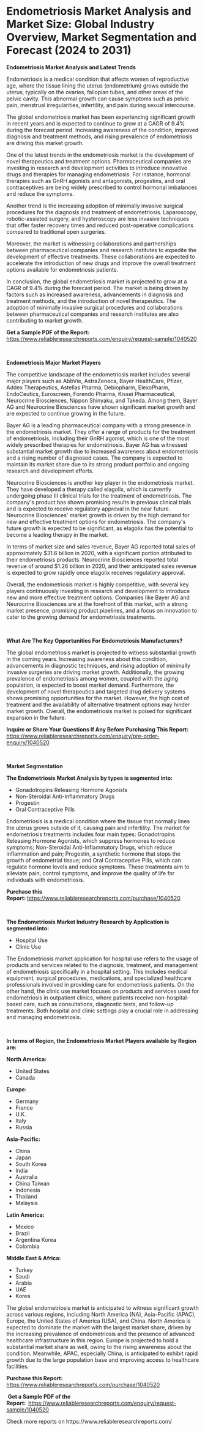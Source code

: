 <p><h1>Endometriosis Market Analysis and Market Size: Global Industry Overview, Market Segmentation and Forecast (2024 to 2031)</h1></p><p><strong>Endometriosis Market Analysis and Latest Trends</strong></p>
<p><p>Endometriosis is a medical condition that affects women of reproductive age, where the tissue lining the uterus (endometrium) grows outside the uterus, typically on the ovaries, fallopian tubes, and other areas of the pelvic cavity. This abnormal growth can cause symptoms such as pelvic pain, menstrual irregularities, infertility, and pain during sexual intercourse.</p><p>The global endometriosis market has been experiencing significant growth in recent years and is expected to continue to grow at a CAGR of 9.4% during the forecast period. Increasing awareness of the condition, improved diagnosis and treatment methods, and rising prevalence of endometriosis are driving this market growth.</p><p>One of the latest trends in the endometriosis market is the development of novel therapeutics and treatment options. Pharmaceutical companies are investing in research and development activities to introduce innovative drugs and therapies for managing endometriosis. For instance, hormonal therapies such as GnRH agonists and antagonists, progestins, and oral contraceptives are being widely prescribed to control hormonal imbalances and reduce the symptoms.</p><p>Another trend is the increasing adoption of minimally invasive surgical procedures for the diagnosis and treatment of endometriosis. Laparoscopy, robotic-assisted surgery, and hysteroscopy are less invasive techniques that offer faster recovery times and reduced post-operative complications compared to traditional open surgeries.</p><p>Moreover, the market is witnessing collaborations and partnerships between pharmaceutical companies and research institutes to expedite the development of effective treatments. These collaborations are expected to accelerate the introduction of new drugs and improve the overall treatment options available for endometriosis patients.</p><p>In conclusion, the global endometriosis market is projected to grow at a CAGR of 9.4% during the forecast period. The market is being driven by factors such as increased awareness, advancements in diagnosis and treatment methods, and the introduction of novel therapeutics. The adoption of minimally invasive surgical procedures and collaborations between pharmaceutical companies and research institutes are also contributing to market growth.</p></p>
<p><strong>Get a Sample PDF of the Report:&nbsp;</strong> <a href="https://www.reliableresearchreports.com/enquiry/request-sample/1040520">https://www.reliableresearchreports.com/enquiry/request-sample/1040520</a></p>
<p>&nbsp;</p>
<p><strong>Endometriosis Major Market Players</strong></p>
<p><p>The competitive landscape of the endometriosis market includes several major players such as AbbVie, AstraZeneca, Bayer HealthCare, Pfizer, Addex Therapeutics, Astellas Pharma, Debiopharm, ElexoPharm, EndoCeutics, Euroscreen, Forendo Pharma, Kissei Pharmaceutical, Neurocrine Biosciences, Nippon Shinyaku, and Takeda. Among them, Bayer AG and Neurocrine Biosciences have shown significant market growth and are expected to continue growing in the future.</p><p>Bayer AG is a leading pharmaceutical company with a strong presence in the endometriosis market. They offer a range of products for the treatment of endometriosis, including their GnRH agonist, which is one of the most widely prescribed therapies for endometriosis. Bayer AG has witnessed substantial market growth due to increased awareness about endometriosis and a rising number of diagnosed cases. The company is expected to maintain its market share due to its strong product portfolio and ongoing research and development efforts.</p><p>Neurocrine Biosciences is another key player in the endometriosis market. They have developed a therapy called elagolix, which is currently undergoing phase III clinical trials for the treatment of endometriosis. The company's product has shown promising results in previous clinical trials and is expected to receive regulatory approval in the near future. Neurocrine Biosciences' market growth is driven by the high demand for new and effective treatment options for endometriosis. The company's future growth is expected to be significant, as elagolix has the potential to become a leading therapy in the market.</p><p>In terms of market size and sales revenue, Bayer AG reported total sales of approximately $31.6 billion in 2020, with a significant portion attributed to their endometriosis products. Neurocrine Biosciences reported total revenue of around $1.26 billion in 2020, and their anticipated sales revenue is expected to grow rapidly once elagolix receives regulatory approval.</p><p>Overall, the endometriosis market is highly competitive, with several key players continuously investing in research and development to introduce new and more effective treatment options. Companies like Bayer AG and Neurocrine Biosciences are at the forefront of this market, with a strong market presence, promising product pipelines, and a focus on innovation to cater to the growing demand for endometriosis treatments.</p></p>
<p>&nbsp;</p>
<p><strong>What Are The Key Opportunities For Endometriosis Manufacturers?</strong></p>
<p><p>The global endometriosis market is projected to witness substantial growth in the coming years. Increasing awareness about this condition, advancements in diagnostic techniques, and rising adoption of minimally invasive surgeries are driving market growth. Additionally, the growing prevalence of endometriosis among women, coupled with the aging population, is expected to boost market demand. Furthermore, the development of novel therapeutics and targeted drug delivery systems shows promising opportunities for the market. However, the high cost of treatment and the availability of alternative treatment options may hinder market growth. Overall, the endometriosis market is poised for significant expansion in the future.</p></p>
<p><strong>Inquire or Share Your Questions If Any Before Purchasing This Report:</strong> <a href="https://www.reliableresearchreports.com/enquiry/pre-order-enquiry/1040520">https://www.reliableresearchreports.com/enquiry/pre-order-enquiry/1040520</a></p>
<p>&nbsp;</p>
<p><strong>Market Segmentation</strong></p>
<p><strong>The Endometriosis Market Analysis by types is segmented into:</strong></p>
<p><ul><li>Gonadotropins Releasing Hormone Agonists</li><li>Non-Steroidal Anti-Inflammatory Drugs</li><li>Progestin</li><li>Oral Contraceptive Pills</li></ul></p>
<p><p>Endometriosis is a medical condition where the tissue that normally lines the uterus grows outside of it, causing pain and infertility. The market for endometriosis treatments includes four main types: Gonadotropins Releasing Hormone Agonists, which suppress hormones to reduce symptoms; Non-Steroidal Anti-Inflammatory Drugs, which reduce inflammation and pain; Progestin, a synthetic hormone that stops the growth of endometrial tissue; and Oral Contraceptive Pills, which can regulate hormone levels and reduce symptoms. These treatments aim to alleviate pain, control symptoms, and improve the quality of life for individuals with endometriosis.</p></p>
<p><strong>Purchase this Report:&nbsp;</strong><a href="https://www.reliableresearchreports.com/purchase/1040520">https://www.reliableresearchreports.com/purchase/1040520</a></p>
<p>&nbsp;</p>
<p><strong>The Endometriosis Market Industry Research by Application is segmented into:</strong></p>
<p><ul><li>Hospital Use</li><li>Clinic Use</li></ul></p>
<p><p>The Endometriosis market application for hospital use refers to the usage of products and services related to the diagnosis, treatment, and management of endometriosis specifically in a hospital setting. This includes medical equipment, surgical procedures, medications, and specialized healthcare professionals involved in providing care for endometriosis patients. On the other hand, the clinic use market focuses on products and services used for endometriosis in outpatient clinics, where patients receive non-hospital-based care, such as consultations, diagnostic tests, and follow-up treatments. Both hospital and clinic settings play a crucial role in addressing and managing endometriosis.</p></p>
<p>&nbsp;</p>
<p><strong>In terms of Region, the Endometriosis Market Players available by Region are:</strong></p>
<p>
    <p> <strong> North America: </strong>
        <ul>
            <li>United States</li>
            <li>Canada</li>
        </ul>
        </p> 
    <p> <strong> Europe: </strong>
        <ul>
            <li>Germany</li>
            <li>France</li>
            <li>U.K.</li>
            <li>Italy</li>
            <li>Russia</li>
        </ul>
        </p> 
    <p> <strong> Asia-Pacific: </strong>
        <ul>
            <li>China</li>
            <li>Japan</li>
            <li>South Korea</li>
            <li>India</li>
            <li>Australia</li>
            <li>China Taiwan</li>
            <li>Indonesia</li>
            <li>Thailand</li>
            <li>Malaysia</li>
        </ul>
        </p> 
    <p> <strong> Latin America: </strong>
        <ul>
            <li>Mexico</li>
            <li>Brazil</li>
            <li>Argentina Korea</li>
            <li>Colombia</li>
        </ul>
        </p> 
    <p> <strong> Middle East & Africa: </strong>
        <ul>
            <li>Turkey</li>
            <li>Saudi</li>
            <li>Arabia</li>
            <li>UAE</li>
            <li>Korea</li>
        </ul>
    </p>
    </p>
<p><p>The global endometriosis market is anticipated to witness significant growth across various regions, including North America (NA), Asia-Pacific (APAC), Europe, the United States of America (USA), and China. North America is expected to dominate the market with the largest market share, driven by the increasing prevalence of endometriosis and the presence of advanced healthcare infrastructure in this region. Europe is projected to hold a substantial market share as well, owing to the rising awareness about the condition. Meanwhile, APAC, especially China, is anticipated to exhibit rapid growth due to the large population base and improving access to healthcare facilities.</p></p>
<p><strong>Purchase this Report: </strong><a href="https://www.reliableresearchreports.com/purchase/1040520">https://www.reliableresearchreports.com/purchase/1040520</a></p>
<p>&nbsp;<strong>Get a Sample PDF of the Report:&nbsp;&nbsp;</strong><a href="https://www.reliableresearchreports.com/enquiry/request-sample/1040520">https://www.reliableresearchreports.com/enquiry/request-sample/1040520</a></p>
<p><strong></strong></p>
<p>Check more reports on https://www.reliableresearchreports.com/</p>